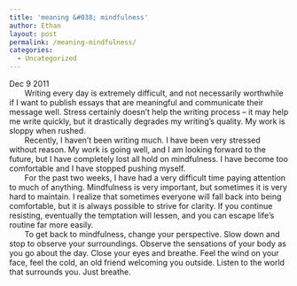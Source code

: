 ```yaml
---
title: 'meaning &#038; mindfulness'
author: Ethan
layout: post
permalink: /meaning-mindfulness/
categories:
  - Uncategorized
---
```

Dec 9 2011  
&nbsp;&nbsp;&nbsp;&nbsp;&nbsp;&nbsp;&nbsp;Writing every day is extremely difficult, and not necessarily worthwhile if I want to publish essays that are meaningful and communicate their message well. Stress certainly doesn&#8217;t help the writing process &#8211; it may help me write quickly, but it drastically degrades my writing&#8217;s quality. My work is sloppy when rushed.  
&nbsp;&nbsp;&nbsp;&nbsp;&nbsp;&nbsp;&nbsp;Recently, I haven&#8217;t been writing much. I have been very stressed without reason. My work is going well, and I am looking forward to the future, but I have completely lost all hold on mindfulness. I have become too comfortable and I have stopped pushing myself.  
&nbsp;&nbsp;&nbsp;&nbsp;&nbsp;&nbsp;&nbsp;For the past two weeks, I have had a very difficult time paying attention to much of anything. Mindfulness is very important, but sometimes it is very hard to maintain. I realize that sometimes everyone will fall back into being comfortable, but it is always possible to strive for clarity. If you continue resisting, eventually the temptation will lessen, and you can escape life&#8217;s routine far more easily.  
&nbsp;&nbsp;&nbsp;&nbsp;&nbsp;&nbsp;&nbsp;To get back to mindfulness, change your perspective. Slow down and stop to observe your surroundings. Observe the sensations of your body as you go about the day. Close your eyes and breathe. Feel the wind on your face, feel the cold, an old friend welcoming you outside. Listen to the world that surrounds you. Just breathe.